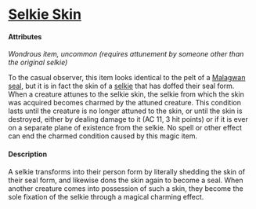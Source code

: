 # [Selkie Skin](https://github.com/mpanighetti/dnd5e-magic-items/blob/main/wondrous-items/selkie-skin.md)

#### Attributes

_Wondrous item, uncommon (requires attunement by someone other than the original selkie)_

To the casual observer, this item looks identical to the pelt of a [Malagwan seal](../bestiary/malagwan-seal.md), but it is in fact the skin of a [selkie](../species/selkie.md) that has doffed their seal form. When a creature attunes to the selkie skin, the selkie from which the skin was acquired becomes charmed by the attuned creature. This condition lasts until the creature is no longer attuned to the skin, or until the skin is destroyed, either by dealing damage to it (AC 11, 3 hit points) or if it is ever on a separate plane of existence from the selkie. No spell or other effect can end the charmed condition caused by this magic item.

#### Description

A selkie transforms into their person form by literally shedding the skin of their seal form, and likewise dons the skin again to become a seal. When another creature comes into possession of such a skin, they become the sole fixation of the selkie through a magical charming effect.
